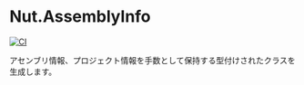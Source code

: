 # Nut.AssemblyInfo

[![CI](https://github.com/Archway-SharedLib/Nut.AssemblyInfo/workflows/CI/badge.svg)](https://github.com/Archway-SharedLib/Nut.AssemblyInfo/actions)

アセンブリ情報、プロジェクト情報を手数として保持する型付けされたクラスを生成します。